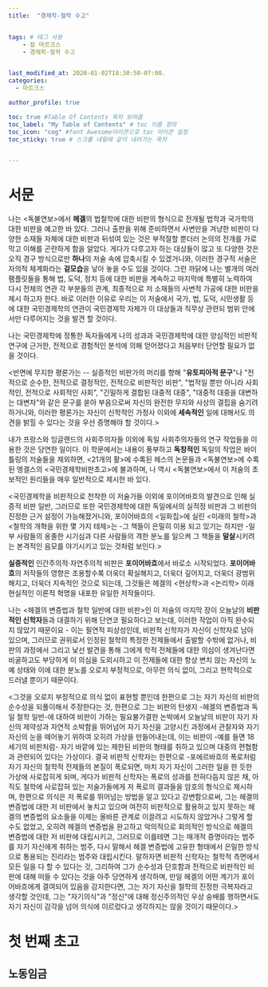 ```yaml
---
title:  "경제학-철학 수고"


tags: # 태그 사용
    - 칼 마르크스
    - 경제학-철학 수고


last_modified_at: 2020-01-02T18:30:50-07:00.
categories:
  - 마르크스

author_profile: true

toc: true #Table Of Contents 목차 보여줌
toc_label: "My Table of Contents" # toc 이름 정의
toc_icon: "cog" #font Awesome아이콘으로 toc 아이콘 설정
toc_sticky: true # 스크롤 내릴때 같이 내려가는 목차


---
```

# 서문

나는 <독불연보>에서 <strong>헤겔</strong>의 법철학에 대한 비판의 형식으로 전개될 법학과 국가학의 대한 비판을 예고한 바 있다.
그러나 출판을 위해 준비하면서 사변만을 겨냥한 비판이 다양한 소재들 자체에 대한 비판과 뒤섞여 있는 것은 부적절할 뿐더러 논의의 전개를 가로막고 이해를 곤란하게 함을 알았다.
게다가 다루고자 하는 대상들이 많고 또 다양한 것은 오직 경구 방식으로만 <strong>하나</strong>의 저술 속에 압축시킬 수 있겠거니와, 이러한 경구적 서술은 자의적 체계화라는 <strong>겉모습</strong>을 낳아 놓을 수도 있을 것이다.
그런 까닭에 나는 별개의 여러 팸플릿들을 통해 법, 도덕, 정치 등에 대한 비판을 계속하고 마지막에 특별히 노력하여 다시 전체의 연관 각 부분들의 관계, 최종적으로 저 소재들의 사변적 가공에 대한 비판을 제시 하고자 한다.
바로 이러한 이유로 우리는 이 저술에서 국가, 법, 도덕, 시민생활 등에 대한 국민경제학의 연관이 국민경제학 자체가 이 대상들과 직무상 관련되 범위 안에서만 다루어지는 것을 발견 할 것이다.

나는 국민경제학에 정통한 독자들에게 나의 성과과 국민경제학에 대한 양심적인 비판적 연구에 근거한, 전적으로 경험적인 분석에 의해 얻어졌다고 처음부터 단언할 필요가 없을 것이다.

<반면에 무지한 평론가는 -- 실증적인 비판가의 머리를 향해 "<strong>유토피아적 문구</strong>"나 "전적으로 순수한, 전적으로 결정적인, 전적으로 비판적인 비판", "법적일 뿐만 아니라 사회적인, 전적으로 사회적인 사회", "긴밀하게 결합된 대중적 대중", "대중적 대중을 대변하는 대변자"와 같은 문구를 쏟아 부음으로써 자신의 완전한 무지와 사상의 결핍을 숨기려 하거니와, 이러한 평론가는 자신이 신학적인 가정사 이외에 <strong>세속적인</strong> 일에 대해서도 의견을 밝힐 수 있다는 것을 우선 증명해야 할 것이다.>

내가 프랑스와 잉글랜드의 사회주의자들 이외에 독일 사회주의자들의 연구 작업들을 이용한 것은 당연한 일이다.
이 학문에서는 내용이 풍부하고 <strong>독창적인</strong> 독일의 작업은 바이틀링의 저술들을 제외하면, <21개의 활>에 수록된 헤스의 논문들과 <독불연보>에 수록된 엥겔스의 <국민경제학비판초고>에 불과하며, 나 역시 <독불연보>에서 이 저술의 초보적인 원리들을 매우 일반적으로 제시한 바 있다.

&lt;국민경제학을 비판적으로 천착한 이 저술가들 이외에 포이어바흐의 발견으로 인해 실증적 비판 일반, 그러므로 또한 국민경제학에 대한 독일에서의 실적정 비판과 그 비판의 진정한 근거 설정이 가능해졌거니와, 포이어바흐의 <일화집>에 실린 <미래의 철학>과 <철학의 개혁을 위한 몇 가지 테제>는 -그 책들이 은밀히 이용 되고 있기는 하지만 -일부 사람들의 옹졸한 시기심과 다른 사람들의 격한 분노를 일으켜 그 책들을 <strong>말살</strong>시키려는 본격적인 음모를 야기시키고 있는 것처럼 보인다.&gt;

<strong>실증적인</strong> 인간주의적&middot;자연주의적 비판은 <strong>포이어바흐</strong>에서 바로소 시작되었다.
<strong>포이어바흐</strong>의 저작들의 영향은 조용할수록 더욱더 확실해지고, 더욱더 깊어지고, 더욱더 광범위해지고, 더욱더 지속적인 것으로 되는데, 그것들은 헤겔의 <현상학>과 <논리학> 이래 현실적인 이론적 혁명을 내포한 유일한 저작들이다.

나는 <헤겔의 변증법과 철학 일반에 대한 비판>인 이 저술의 마지막 장이 오늘날의 <strong>비판적인 신학자</strong>들과 대결하기 위해 단연코 필요하다고 보는데, 이러한 작업이 아직 완수되지 않았기 때문이요 - 이는 필연적 피상성인데, 비판적 신학자가 자신이 신학자로 남아 있으며, 그러므로 권위로서 인정된 철학의 특정한 전제들에서 출발할 수밖에 없거나, 비판의 과정에서 그리고 낯선 발견을 통해 그에게 학적 전체들에 대한 의심이 생겨난다면 비굴하고도 부당하게 이 의심을 도외시하고 이 전제들에 대한 항상 변치 않는 자신의 노예 상태와 이에 대한 분노를 오로지 부정적으로, 아무런 의식 없이, 그리고 현학적으로 드러낼 뿐이기 때문이다.

<그것을 오로지 부정적으로 의식 없이 표현할 뿐인데 한편으로 그는 자기 자신의 비판의 순수성을 되풀이해서 주장한다는 것, 한편으로 그는 비판의 탄생지 -헤겔의 변증법과 독일 철학 일반-에 대하여 비판이 가하는 필요불가결한 논박에서 오늘날의 비판이 자기 자신의 제약성과 자연적 소박함을 뛰어넘어 자기 자신을 고양시킨 과정에서 관찰자와 자기 자신의 눈을 떼어놓기 위하여 오히려 가상을 만들어내는데, 이는 비판이 -예를 들면 18세기의 비판처럼- 자기 바깥에 있는 제한된 비판의 형태를 취하고 있으며 대중의 편협함과 관련되어 있다는 가상이다. 결국 비판적 신학자는 한편으로 -포에르바흐의 폭로처럼 자기 자신의 철학적 전제들의 본질이 폭로되면, 마치 자기 자신이 그러한 일을 한 듯한 가상에 사로잡히게 되며, 게다가 비판적 신학자는 폭로의 성과를 전혀다듬지 않은 채, 아직도 철학에 사로잡혀 있는 저술가들에게 저 폭로의 결과들을 암호의 형식으로 제시하며, 한편으로 의식은 저 폭로를 뛰어넘는 방법을 알고 있다고 강변함으로써, 그는 헤겔의 변증법에 대한 저 비판에서 놓치고 있으며 여전히 비판적으로 활용하고 있지 못하는 헤겔의 변증법의 요소들을 이제는 올바른 관계로 이끌려고 시도하지 않았거나 그렇게 할 수도 없었고, 오히려 헤겔의 변증법을 완고하고 악의적으로 회의적인 방식으로 헤겔의 변증법에 대한 저 비판에 대립시키고, 그러므로 이를테면 그는 매개적 증명이라는 범주를 자기 자신에게 취하는 범주, 다시 말해서 헤겔 변증법에 고유한 형태에서 은밀한 방식으로 통용되는 진리라는 범주와 대립시킨다.
말하자면 비판적 신학자는 철학적 측면에서 모든 일을 다 할 수 있다는 것, 그리하여 그가 순수성과 단호함과 전적으로 비판적인 비판에 대해 떠들 수 있다는 것을 아주 당연하게 생각하며, 만일 헤겔의 어떤 계기가 포이어바흐에게 결여되어 있음을 감지한다면, 그는 자기 자신을 철학의 진정한 극복자라고 생각할 것인데, 그는 "자기의식"과 "정신"에 대해 정신주의적인 우상 숭배를 행하면서도 자기 자신이 감각을 넘어 의식에 이르렀다고 생각하지는 않을 것이기 때문이다.>



# 첫 번째 초고

## 노동임금
